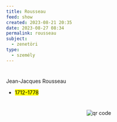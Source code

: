 ```yaml
---
title: Rousseau
feed: show
created: 2023-08-21 20:35
date: 2023-08-27 08:34
permalink: rousseau
subject:
  - zenetöri
type:
  - személy
---
```

#

Jean-Jacques Rousseau

- <mark>1712-1778</mark>



#
<p style="text-align: center;"><img src="https://chart.googleapis.com/chart?cht=qr&chl=https://notes.andrasdenes.com/rousseau&chs=180x180&choe=UTF-8&chld=L|2" alt="qr code"></p>

